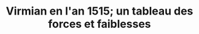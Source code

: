 ---
title: Virmian en l'an 1515; un tableau des forces et faiblesses
layout: default
nav_exclude: true 
---